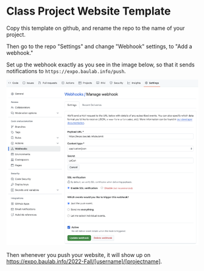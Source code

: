 # Class Project Website Template

Copy this template on github, and rename the repo to the name of your project.

Then go to the repo "Settings" and change "Webhook" settings, to "Add a webhook."

Set up the webhook exactly as you see in the image below, so that it sends notifications to `https://expo.baulab.info/push`.

<img src="webhook.png" style="max-width:100%">

Then whenever you push your website, it will show up on https://expo.baulab.info/2022-Fall/[username]/[projectname].
